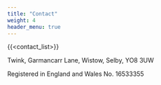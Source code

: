 ```yaml
---
title: "Contact"
weight: 4
header_menu: true
---
```


{{<contact_list>}}

Twink, Garmancarr Lane, Wistow, Selby, YO8 3UW

Registered in England and Wales No. 16533355
